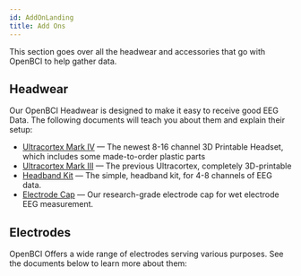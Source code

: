 ```yaml
---
id: AddOnLanding
title: Add Ons
---
```


This section goes over all the headwear and accessories that go with OpenBCI to help gather data.

## Headwear
Our OpenBCI Headwear is designed to make it easy to receive good EEG Data. The following documents will teach you about them and explain their setup:
* [Ultracortex Mark IV](04AddOns/01-Headwear/01-Ultracortex-Mark-IV.md) — The newest 8-16 channel 3D Printable Headset, which includes some made-to-order plastic parts
* [Ultracortex Mark III](04AddOns/01-Headwear/02-Ultracortex-Mark-III-Nova-Revised.md) — The previous Ultracortex, completely 3D-printable
* [Headband Kit](04AddOns/01-Headwear/03-Headband_Tutorial.md) — The simple, headband kit, for 4-8 channels of EEG data.
* [Electrode Cap](04AddOns/01-Headwear/04-Electrode_Cap_Tutorial.md) — Our research-grade electrode cap for wet electrode EEG measurement.

## Electrodes
OpenBCI Offers a wide range of electrodes serving various purposes. See the documents below to learn more about them:
